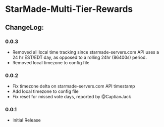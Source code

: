 # StarMade-Multi-Tier-Rewards

## ChangeLog:

### 0.0.3
 - Removed all local time tracking since starmade-servers.com
   API uses a 24 hr EST/EDT day, as opposed to a rolling 24hr (86400s) period.
 - Removed local timezone to config file

### 0.0.2
 - Fix timezone delta on starmade-servers.com API timestamp
 - Add local timezone to config file
 - Fix reset for missed vote days, reported by @CaptianJack

### 0.0.1
 - Initial Release
